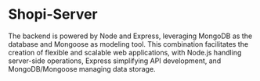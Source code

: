# Shopi-Server

The backend is powered by Node and Express, leveraging MongoDB as the database and Mongoose as modeling tool. This combination facilitates the creation of flexible and scalable web applications, with Node.js handling server-side operations, Express simplifying API development, and MongoDB/Mongoose managing data storage.
